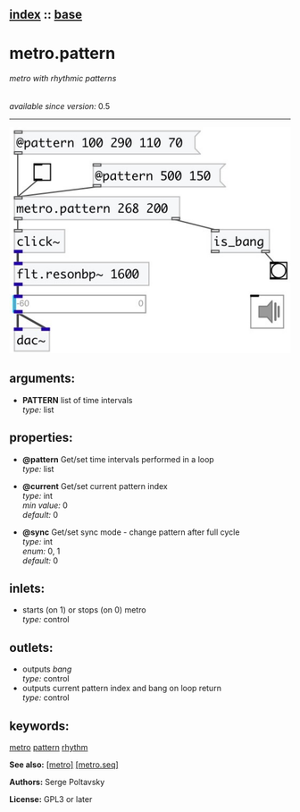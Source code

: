 [index](index.html) :: [base](category_base.html)
---

# metro.pattern

###### metro with rhythmic patterns

*available since version:* 0.5

---




[![example](../examples/img/metro.pattern.jpg)](../examples/pd/metro.pattern.pd)



## arguments:

* **PATTERN**
list of time intervals<br>
_type:_ list<br>





## properties:

* **@pattern** 
Get/set time intervals performed in a loop<br>
_type:_ list<br>

* **@current** 
Get/set current pattern index<br>
_type:_ int<br>
_min value:_ 0<br>
_default:_ 0<br>

* **@sync** 
Get/set sync mode - change pattern after full cycle<br>
_type:_ int<br>
_enum:_ 0, 1<br>
_default:_ 0<br>



## inlets:

* starts (on 1) or stops (on 0) metro<br>
_type:_ control



## outlets:

* outputs *bang*<br>
_type:_ control
* outputs current pattern index and bang on loop return<br>
_type:_ control



## keywords:

[metro](keywords/metro.html)
[pattern](keywords/pattern.html)
[rhythm](keywords/rhythm.html)



**See also:**
[\[metro\]](metro.html)
[\[metro.seq\]](metro.seq.html)




**Authors:** Serge Poltavsky




**License:** GPL3 or later





